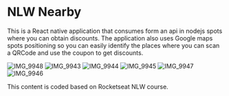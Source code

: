 # NLW Nearby

This is a React native application that consumes form an api in nodejs spots where you can obtain discounts. The application also uses Google maps spots positioning so you can easily identify the places where you can scan a QRCode and use the coupon to get discounts.

![IMG_9948](https://github.com/user-attachments/assets/e22040f9-cf7d-44e8-bb9d-861f2794b649)
![IMG_9943](https://github.com/user-attachments/assets/ddad58d9-159c-4737-80f7-6281be18cdc4)
![IMG_9944](https://github.com/user-attachments/assets/331048b8-4a8f-490f-84c9-e9aeb5bb4272)
![IMG_9945](https://github.com/user-attachments/assets/94933485-4773-4f4f-87bb-646c785c9a14)
![IMG_9947](https://github.com/user-attachments/assets/435170f6-4848-434a-ab88-4dc3093b680f)
![IMG_9946](https://github.com/user-attachments/assets/10645c35-6524-4eb2-8a56-fdb9de645140)

This content is coded based on Rocketseat NLW course.
